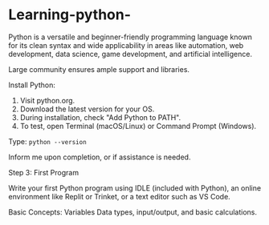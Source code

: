 # Learning-python-

Python is a versatile and beginner-friendly programming language known for its clean syntax and wide applicability in areas like automation, web development, data science, game development, and artificial intelligence.

Large community ensures ample support and libraries.

Install Python:

1.  Visit python.org.
2.  Download the latest version for your OS.
3.  During installation, check "Add Python to PATH".
4.  To test, open Terminal (macOS/Linux) or Command Prompt (Windows).

Type: `python --version`

Inform me upon completion, or if assistance is needed.

Step 3: First Program

Write your first Python program using IDLE (included with Python), an online environment like Replit or Trinket, or a text editor such as VS Code.

Basic Concepts: Variables
Data types, input/output, and basic calculations.
